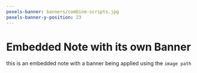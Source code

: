 ```yaml
---
pexels-banner: banners/combine-scripts.jpg
pexels-banner-y-position: 23
---
```


# Embedded Note with its own Banner

this is an embedded note with a banner being applied using the `image path`
